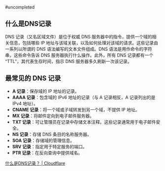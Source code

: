 #uncompleted

## 什么是DNS记录

DNS 记录（又名区域文件）是位于权威 DNS 服务器中的指令，提供一个域的相关信息，包括哪些 IP 地址与该域关联，以及如何处理对该域的请求。这些记录由一系列以所谓的 DNS 语法编写的文本文件组成。DNS 语法是用作命令的字符串，这些命令告诉 DNS 服务器执行什么操作。此外，所有 DNS 记录都有一个 “TTL”，其代表生存时间，指示 DNS 服务器多久刷新一次该记录。

## 最常见的 DNS 记录

-   **A 记录**：保存域的 IP 地址的记录。
-   **AAAA 记录**：包含域的 IPv6 地址的记录（与 A 记录相反，A 记录列出的是 IPv4 地址）。
-   **CNAME 记录**：将一个域或子域转发到另一个域，不提供 IP 地址。
-   **MX 记录**：将邮件定向到电子邮件服务器。
-   **TXT 记录**：可让管理员在记录中存储文本注释。这些记录通常用于电子邮件安全。
-   **NS 记录**：存储 DNS 条目的名称服务器。
-   **SOA 记录**：存储域的管理信息。
-   **SRV 记录**：指定用于特定服务的端口。
-   **PTR 记录**：在反向查询中提供域名。

[什么是DNS记录？ | Cloudflare](https://www.cloudflare.com/zh-cn/learning/dns/dns-records/)
